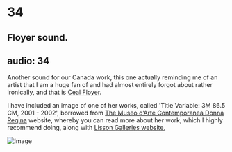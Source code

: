 # 34
## Floyer sound.
audio: 34
---

Another sound for our Canada work, this one actually reminding me of an artist that I am a huge fan of and had almost entirely forgot about rather ironically, and that is <a href="http://www.lissongallery.com/#/artists/ceal-floyer/" title="Ceal Floyer">Ceal Floyer</a>.

I have included an image of one of her works, called 'Title Variable: 3M 86.5 CM, 2001 - 2002', borrowed from <a href="http://www.museomadre.it/opere.cfm?id=272" title="The Museo d’Arte Contemporanea Donna Regina">The Museo d’Arte Contemporanea Donna Regina</a> website, whereby you can read more about her work, which I highly recommend doing, along with <a href="http://www.lissongallery.com/#/artists/ceal-floyer/" title="Lisson Galleries website.">Lisson Galleries website.</a>

![Image](/assets/img/Snd-34.jpg)